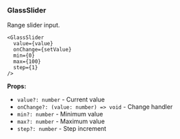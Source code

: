 ### GlassSlider

Range slider input.

```tsx
<GlassSlider
  value={value}
  onChange={setValue}
  min={0}
  max={100}
  step={1}
/>
```

**Props:**
- `value?: number` - Current value
- `onChange?: (value: number) => void` - Change handler
- `min?: number` - Minimum value
- `max?: number` - Maximum value
- `step?: number` - Step increment
